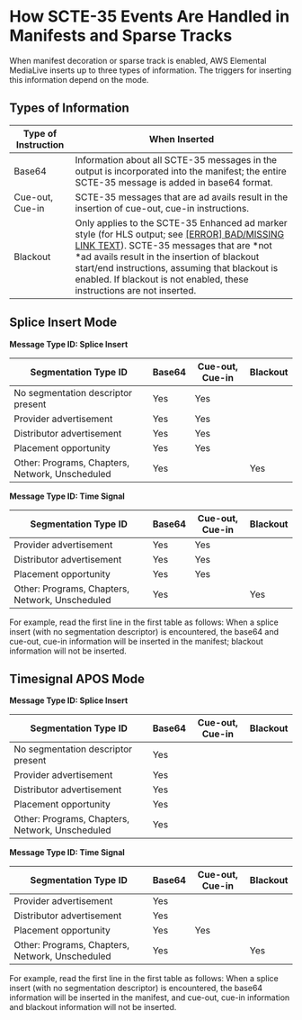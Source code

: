 # How SCTE\-35 Events Are Handled in Manifests and Sparse Tracks<a name="how-scte-35-events-are-handled-in-manifests"></a>

When manifest decoration or sparse track is enabled, AWS Elemental MediaLive inserts up to three types of information\. The triggers for inserting this information depend on the mode\. 

## Types of Information<a name="manifest-types-of-info"></a>


| Type of Instruction | When Inserted | 
| --- | --- | 
| Base64 | Information about all SCTE\-35 messages in the output is incorporated into the manifest; the entire SCTE\-35 message is added in base64 format\. | 
| Cue\-out, Cue\-in | SCTE\-35 messages that are ad avails result in the insertion of cue\-out, cue\-in instructions\. | 
| Blackout |  Only applies to the SCTE\-35 Enhanced ad marker style \(for HLS output; see [[ERROR] BAD/MISSING LINK TEXT](procedure-to-enable-decoration-hls.md)\)\. SCTE\-35 messages that are *not *ad avails result in the insertion of blackout start/end instructions, assuming that blackout is enabled\. If blackout is not enabled, these instructions are not inserted\.  | 

## Splice Insert Mode<a name="splice-insert-mode"></a>


**Message Type ID: Splice Insert**  

| Segmentation Type ID | Base64 | Cue\-out, Cue\-in | Blackout | 
| --- | --- | --- | --- | 
| No segmentation descriptor present | Yes | Yes |   | 
| Provider advertisement | Yes | Yes |   | 
| Distributor advertisement | Yes | Yes |   | 
| Placement opportunity | Yes | Yes |   | 
| Other: Programs, Chapters, Network, Unscheduled | Yes |   | Yes | 


**Message Type ID: Time Signal**  

| Segmentation Type ID | Base64 | Cue\-out, Cue\-in | Blackout | 
| --- | --- | --- | --- | 
| Provider advertisement | Yes | Yes |   | 
| Distributor advertisement | Yes | Yes |   | 
| Placement opportunity | Yes | Yes |   | 
| Other: Programs, Chapters, Network, Unscheduled | Yes |   | Yes | 

For example, read the first line in the first table as follows: When a splice insert \(with no segmentation descriptor\) is encountered, the base64 and cue\-out, cue\-in information will be inserted in the manifest; blackout information will not be inserted\.

## Timesignal APOS Mode<a name="timesignal-apos-mode"></a>


**Message Type ID: Splice Insert**  

| Segmentation Type ID | Base64 | Cue\-out, Cue\-in | Blackout | 
| --- | --- | --- | --- | 
| No segmentation descriptor present | Yes |   |   | 
| Provider advertisement | Yes |   |   | 
| Distributor advertisement | Yes |   |   | 
| Placement opportunity | Yes |   |   | 
| Other: Programs, Chapters, Network, Unscheduled | Yes |   |   | 


**Message Type ID: Time Signal**  

| Segmentation Type ID | Base64 | Cue\-out, Cue\-in | Blackout | 
| --- | --- | --- | --- | 
| Provider advertisement | Yes |   |   | 
| Distributor advertisement | Yes |   |   | 
| Placement opportunity | Yes | Yes |   | 
| Other: Programs, Chapters, Network, Unscheduled | Yes |   | Yes | 

For example, read the first line in the first table as follows: When a splice insert \(with no segmentation descriptor\) is encountered, the base64 information will be inserted in the manifest, and cue\-out, cue\-in information and blackout information will not be inserted\.
